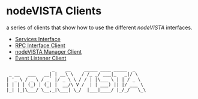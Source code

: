 # nodeVISTA Clients

a series of clients that show how to use the different _nodeVISTA_ interfaces.

* [Services Interface](https://github.com/vistadataproject/nodeVISTAClients/tree/master/services#service-interface-clients
)
* [RPC Interface Client](https://github.com/vistadataproject/nodeVISTAClients/tree/master/rpcClient)
* [nodeVISTA Manager Client](https://github.com/vistadataproject/nodeVISTAClients/blob/master/nodeVISTAManager/README.md#nodevista-manager-client)
* [Event Listener Client](https://github.com/vistadataproject/nodeVISTAClients/tree/master/event#event-listener-view)


```
                 _    __     _____ ____ _____  _
 _ __   ___   __| | __\ \   / /_ _/ ___|_   _|/ \
| '_ \ / _ \ / _` |/ _ \ \ / / | |\___ \ | | / _ \
| | | | (_) | (_| |  __/\ V /  | | ___) || |/ ___ \
|_| |_|\___/ \__,_|\___| \_/  |___|____/ |_/_/   \_\

```

